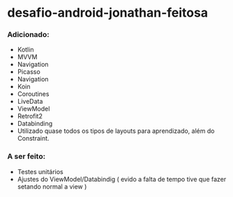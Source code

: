 # desafio-android-jonathan-feitosa


### Adicionado:

- Kotlin
- MVVM
- Navigation
- Picasso
- Navigation
- Koin
- Coroutines
- LiveData
- ViewModel
- Retrofit2
- Databinding
- Utilizado quase todos os tipos de layouts para aprendizado, além do Constraint.

### A ser feito:
- Testes unitários
- Ajustes do ViewModel/Databindig ( evido a falta de tempo tive que fazer setando normal a view )
